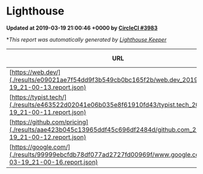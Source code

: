 
# Lighthouse

**Updated at 2019-03-19 21:00:46 +0000 by [CircleCI #3983](https://circleci.com/gh/ItinerisLtd/lighthouse-keeper-example/3983)**

**This report was automatically generated by [Lighthouse Keeper](https://github.com/itinerisltd/lighthouse-keeper)*

| URL | Performance | Accessibility | Best Practices | SEO | PWA | Updated At |
| --- | --- | --- | --- | --- | --- | --- |
| [https://web.dev/](./results/e09021ae7f54dd9f3b549cb0bc165f2b/web.dev_2019-03-19_21-00-13.report.json) | 0.97 | 0.93 | 1 | 0.96 | 1 | 2019-03-19T21:00:13.856Z |
| [https://typist.tech/](./results/e463522d02041e06b035e8f61910fd43/typist.tech_2019-03-19_21-00-11.report.json) | 1 |  |  |  |  | 2019-03-19T21:00:11.322Z |
| [https://github.com/pricing](./results/aae423b045c13965ddf45c696df2484d/github.com_2019-03-19_21-00-12.report.json) | 0.86 | 0.89 | 0.93 | 0.9 | 0.58 | 2019-03-19T21:00:12.931Z |
| [https://google.com/](./results/99999ebcfdb78df077ad2727fd00969f/www.google.com_2019-03-19_21-00-16.report.json) | 0.92 | 0.71 | 0.93 | 0.82 | 0.58 | 2019-03-19T21:00:16.389Z |
